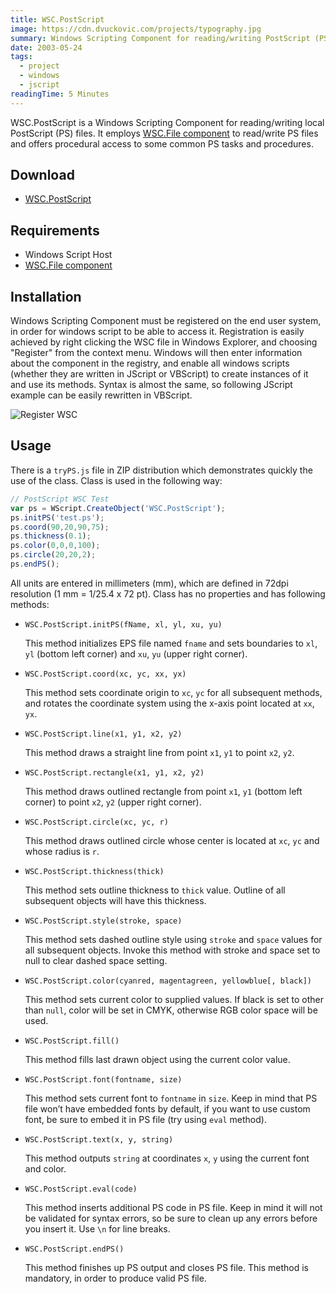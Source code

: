 ```yaml
---
title: WSC.PostScript
image: https://cdn.dvuckovic.com/projects/typography.jpg
summary: Windows Scripting Component for reading/writing PostScript (PS) files
date: 2003-05-24
tags:
  - project
  - windows
  - jscript
readingTime: 5 Minutes
---
```


WSC.PostScript is a Windows Scripting Component for reading/writing local PostScript (PS) files. It employs [WSC.File component](/2003/05/24/wsc-file/) to read/write PS files and offers procedural access to some common PS tasks and procedures.

## Download

* [WSC.PostScript](https://cdn.dvuckovic.com/downloads/wsc-postscript.zip)

## Requirements

* Windows Script Host
* [WSC.File component](/2003/05/24/wsc-file/)

## Installation

Windows Scripting Component must be registered on the end user system, in order for windows script to be able to access it. Registration is easily achieved by right clicking the WSC file in Windows Explorer, and choosing "Register" from the context menu. Windows will then enter information about the component in the registry, and enable all windows scripts (whether they are written in JScript or VBScript) to create instances of it and use its methods. Syntax is almost the same, so following JScript example can be easily rewritten in VBScript.

![Register WSC](https://cdn.dvuckovic.com/projects/wsc-register.jpg)

## Usage

There is a `tryPS.js` file in ZIP distribution which demonstrates quickly the use of the class. Class is used in the following way:

```js
// PostScript WSC Test
var ps = WScript.CreateObject('WSC.PostScript');
ps.initPS('test.ps');
ps.coord(90,20,90,75);
ps.thickness(0.1);
ps.color(0,0,0,100);
ps.circle(20,20,2);
ps.endPS();
```

All units are entered in millimeters (mm), which are defined in 72dpi resolution (1 mm = 1/25.4 x 72 pt). Class has no properties and has following methods:

* `WSC.PostScript.initPS(fName, xl, yl, xu, yu)`

  This method initializes EPS file named `fname` and sets boundaries to `xl`, `yl` (bottom left corner) and `xu`, `yu` (upper right corner).

* `WSC.PostScript.coord(xc, yc, xx, yx)`

  This method sets coordinate origin to `xc`, `yc` for all subsequent methods, and rotates the coordinate system using the x-axis point located at `xx`, `yx`.

* `WSC.PostScript.line(x1, y1, x2, y2)`

  This method draws a straight line from point `x1`, `y1` to point `x2`, `y2`.

* `WSC.PostScript.rectangle(x1, y1, x2, y2)`

  This method draws outlined rectangle from point `x1`, `y1` (bottom left corner) to point `x2`, `y2` (upper right corner).

* `WSC.PostScript.circle(xc, yc, r)`

  This method draws outlined circle whose center is located at `xc`, `yc` and whose radius is `r`.

* `WSC.PostScript.thickness(thick)`

  This method sets outline thickness to `thick` value. Outline of all subsequent objects will have this thickness.

* `WSC.PostScript.style(stroke, space)`

  This method sets dashed outline style using `stroke` and `space` values for all subsequent objects. Invoke this method with stroke and space set to null to clear dashed space setting.

* `WSC.PostScript.color(cyanred, magentagreen, yellowblue[, black])`

  This method sets current color to supplied values. If black is set to other than `null`, color will be set in CMYK, otherwise RGB color space will be used.

* `WSC.PostScript.fill()`

  This method fills last drawn object using the current color value.

* `WSC.PostScript.font(fontname, size)`

  This method sets current font to `fontname` in `size`. Keep in mind that PS file won’t have embedded fonts by default, if you want to use custom font, be sure to embed it in PS file (try using `eval` method).

* `WSC.PostScript.text(x, y, string)`

  This method outputs `string` at coordinates `x`, `y` using the current font and color.

* `WSC.PostScript.eval(code)`

  This method inserts additional PS code in PS file. Keep in mind it will not be validated for syntax errors, so be sure to clean up any errors before you insert it. Use `\n` for line breaks.

* `WSC.PostScript.endPS()`

  This method finishes up PS output and closes PS file. This method is mandatory, in order to produce valid PS file.
